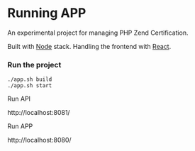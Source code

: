 # Running APP

An experimental project for managing PHP Zend Certification.

Built with [Node](https://nodejs.org) stack.
Handling the frontend with [React](https://reactjs.org).

### Run the project

```
./app.sh build
./app.sh start
```

Run API

http://localhost:8081/

Run APP

http://localhost:8080/

